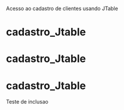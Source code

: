 Acesso ao cadastro de clientes usando JTable 
# cadastro_Jtable
# cadastro_Jtable
# cadastro_Jtable
Teste de inclusao
